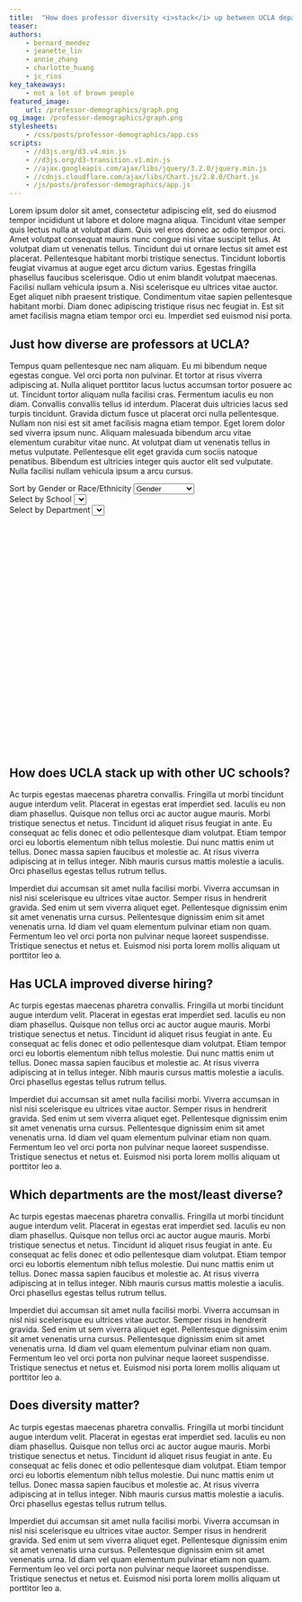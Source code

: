 ```yaml
---
title:  "How does professor diversity <i>stack</i> up between UCLA departments?"
teaser: 
authors:
    - bernard_mendez
    - jeanette_lin
    - annie_zhang
    - charlotte_huang
    - jc_rios
key_takeaways:
    - not a lot of brown people
featured_image:
    url: /professor-demographics/graph.png
og_image: /professor-demographics/graph.png
stylesheets:
    - /css/posts/professor-demographics/app.css
scripts:
    - //d3js.org/d3.v4.min.js
    - //d3js.org/d3-transition.v1.min.js
    - //ajax.googleapis.com/ajax/libs/jquery/3.2.0/jquery.min.js
    - //cdnjs.cloudflare.com/ajax/libs/Chart.js/2.8.0/Chart.js
    - /js/posts/professor-demographics/app.js
---
```

<p>
Lorem ipsum dolor sit amet, consectetur adipiscing elit, sed do eiusmod tempor incididunt ut labore et dolore magna aliqua. Tincidunt vitae semper quis lectus nulla at volutpat diam. Quis vel eros donec ac odio tempor orci. Amet volutpat consequat mauris nunc congue nisi vitae suscipit tellus. At volutpat diam ut venenatis tellus. Tincidunt dui ut ornare lectus sit amet est placerat. Pellentesque habitant morbi tristique senectus. Tincidunt lobortis feugiat vivamus at augue eget arcu dictum varius. Egestas fringilla phasellus faucibus scelerisque. Odio ut enim blandit volutpat maecenas. Facilisi nullam vehicula ipsum a. Nisi scelerisque eu ultrices vitae auctor. Eget aliquet nibh praesent tristique. Condimentum vitae sapien pellentesque habitant morbi. Diam donec adipiscing tristique risus nec feugiat in. Est sit amet facilisis magna etiam tempor orci eu. Imperdiet sed euismod nisi porta.
</p>

<h2>Just how diverse are professors at UCLA?</h2>

<p>
Tempus quam pellentesque nec nam aliquam. Eu mi bibendum neque egestas congue. Vel orci porta non pulvinar. Et tortor at risus viverra adipiscing at. Nulla aliquet porttitor lacus luctus accumsan tortor posuere ac ut. Tincidunt tortor aliquam nulla facilisi cras. Fermentum iaculis eu non diam. Convallis convallis tellus id interdum. Placerat duis ultricies lacus sed turpis tincidunt. Gravida dictum fusce ut placerat orci nulla pellentesque. Nullam non nisi est sit amet facilisis magna etiam tempor. Eget lorem dolor sed viverra ipsum nunc. Aliquam malesuada bibendum arcu vitae elementum curabitur vitae nunc. At volutpat diam ut venenatis tellus in metus vulputate. Pellentesque elit eget gravida cum sociis natoque penatibus. Bibendum est ultricies integer quis auctor elit sed vulputate. Nulla facilisi nullam vehicula ipsum a arcu cursus.
</p>


<div style='width: 130vh; margin-left: auto;'>

<div>
<label for='what'>Sort by Gender or Race/Ethnicity</label>
<select id='what'>
    <option>Gender</option>
    <option>Race/Ethnicity</option>
</select>
</div>

<div>
<label for='school'>Select by School</label>
<select id='school'>
</select>
</div>

<div>
<label for='departments'>Select by Department</label>
<select id='departments'>
</select>
</div>

<div style='width: 130vh;'>
<canvas id='raceChart' style=''></canvas>
</div>

<h4 style='margin-top: 30px; text-align: center'>California population compared to UCLA professors</h4>

<div style='display: flex; flex-wrap: wrap; width: 100%; justify-content: space-around'>

<svg id='california' style='min-width: 300px; height: 300px;'>
</svg>

<svg id='people' style='min-width: 300px; height: 350px'>
</svg>

</div>
</div>

<h2>How does UCLA stack up with other UC schools?</h2>

<p>
Ac turpis egestas maecenas pharetra convallis. Fringilla ut morbi tincidunt augue interdum velit. Placerat in egestas erat imperdiet sed. Iaculis eu non diam phasellus. Quisque non tellus orci ac auctor augue mauris. Morbi tristique senectus et netus. Tincidunt id aliquet risus feugiat in ante. Eu consequat ac felis donec et odio pellentesque diam volutpat. Etiam tempor orci eu lobortis elementum nibh tellus molestie. Dui nunc mattis enim ut tellus. Donec massa sapien faucibus et molestie ac. At risus viverra adipiscing at in tellus integer. Nibh mauris cursus mattis molestie a iaculis. Orci phasellus egestas tellus rutrum tellus.
</p>

<p>
Imperdiet dui accumsan sit amet nulla facilisi morbi. Viverra accumsan in nisl nisi scelerisque eu ultrices vitae auctor. Semper risus in hendrerit gravida. Sed enim ut sem viverra aliquet eget. Pellentesque dignissim enim sit amet venenatis urna cursus. Pellentesque dignissim enim sit amet venenatis urna. Id diam vel quam elementum pulvinar etiam non quam. Fermentum leo vel orci porta non pulvinar neque laoreet suspendisse. Tristique senectus et netus et. Euismod nisi porta lorem mollis aliquam ut porttitor leo a.
</p>


<h2>Has UCLA improved diverse hiring?</h2>

<p>
Ac turpis egestas maecenas pharetra convallis. Fringilla ut morbi tincidunt augue interdum velit. Placerat in egestas erat imperdiet sed. Iaculis eu non diam phasellus. Quisque non tellus orci ac auctor augue mauris. Morbi tristique senectus et netus. Tincidunt id aliquet risus feugiat in ante. Eu consequat ac felis donec et odio pellentesque diam volutpat. Etiam tempor orci eu lobortis elementum nibh tellus molestie. Dui nunc mattis enim ut tellus. Donec massa sapien faucibus et molestie ac. At risus viverra adipiscing at in tellus integer. Nibh mauris cursus mattis molestie a iaculis. Orci phasellus egestas tellus rutrum tellus.
</p>

<p>
Imperdiet dui accumsan sit amet nulla facilisi morbi. Viverra accumsan in nisl nisi scelerisque eu ultrices vitae auctor. Semper risus in hendrerit gravida. Sed enim ut sem viverra aliquet eget. Pellentesque dignissim enim sit amet venenatis urna cursus. Pellentesque dignissim enim sit amet venenatis urna. Id diam vel quam elementum pulvinar etiam non quam. Fermentum leo vel orci porta non pulvinar neque laoreet suspendisse. Tristique senectus et netus et. Euismod nisi porta lorem mollis aliquam ut porttitor leo a.
</p>

<h2>Which departments are the most/least diverse?</h2>

<p>
Ac turpis egestas maecenas pharetra convallis. Fringilla ut morbi tincidunt augue interdum velit. Placerat in egestas erat imperdiet sed. Iaculis eu non diam phasellus. Quisque non tellus orci ac auctor augue mauris. Morbi tristique senectus et netus. Tincidunt id aliquet risus feugiat in ante. Eu consequat ac felis donec et odio pellentesque diam volutpat. Etiam tempor orci eu lobortis elementum nibh tellus molestie. Dui nunc mattis enim ut tellus. Donec massa sapien faucibus et molestie ac. At risus viverra adipiscing at in tellus integer. Nibh mauris cursus mattis molestie a iaculis. Orci phasellus egestas tellus rutrum tellus.
</p>

<div style='width: 130vh; margin-left: auto'>
<canvas id='scatterChart' style=''></canvas>
</div>

<p>
Imperdiet dui accumsan sit amet nulla facilisi morbi. Viverra accumsan in nisl nisi scelerisque eu ultrices vitae auctor. Semper risus in hendrerit gravida. Sed enim ut sem viverra aliquet eget. Pellentesque dignissim enim sit amet venenatis urna cursus. Pellentesque dignissim enim sit amet venenatis urna. Id diam vel quam elementum pulvinar etiam non quam. Fermentum leo vel orci porta non pulvinar neque laoreet suspendisse. Tristique senectus et netus et. Euismod nisi porta lorem mollis aliquam ut porttitor leo a.
</p>

<h2>Does diversity matter?</h2>

<p>
Ac turpis egestas maecenas pharetra convallis. Fringilla ut morbi tincidunt augue interdum velit. Placerat in egestas erat imperdiet sed. Iaculis eu non diam phasellus. Quisque non tellus orci ac auctor augue mauris. Morbi tristique senectus et netus. Tincidunt id aliquet risus feugiat in ante. Eu consequat ac felis donec et odio pellentesque diam volutpat. Etiam tempor orci eu lobortis elementum nibh tellus molestie. Dui nunc mattis enim ut tellus. Donec massa sapien faucibus et molestie ac. At risus viverra adipiscing at in tellus integer. Nibh mauris cursus mattis molestie a iaculis. Orci phasellus egestas tellus rutrum tellus.
</p>

<p>
Imperdiet dui accumsan sit amet nulla facilisi morbi. Viverra accumsan in nisl nisi scelerisque eu ultrices vitae auctor. Semper risus in hendrerit gravida. Sed enim ut sem viverra aliquet eget. Pellentesque dignissim enim sit amet venenatis urna cursus. Pellentesque dignissim enim sit amet venenatis urna. Id diam vel quam elementum pulvinar etiam non quam. Fermentum leo vel orci porta non pulvinar neque laoreet suspendisse. Tristique senectus et netus et. Euismod nisi porta lorem mollis aliquam ut porttitor leo a.
</p>



